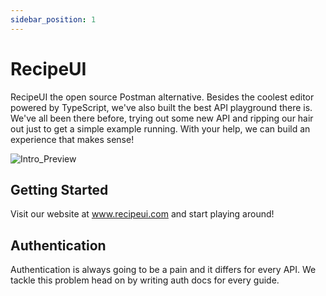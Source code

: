 ```yaml
---
sidebar_position: 1
---
```


# RecipeUI

RecipeUI the open source Postman alternative. Besides the coolest editor powered by TypeScript, we've also built the best API playground there is. We've all been there before, trying out some new API and ripping our hair out just to get a simple example running. With your help, we can build an experience that makes sense!

![Intro_Preview](@site/static/img/intro_preview.png)

## Getting Started

Visit our website at www.recipeui.com and start playing around!

## Authentication

Authentication is always going to be a pain and it differs for every API. We tackle this problem head on by writing auth docs for every guide.

